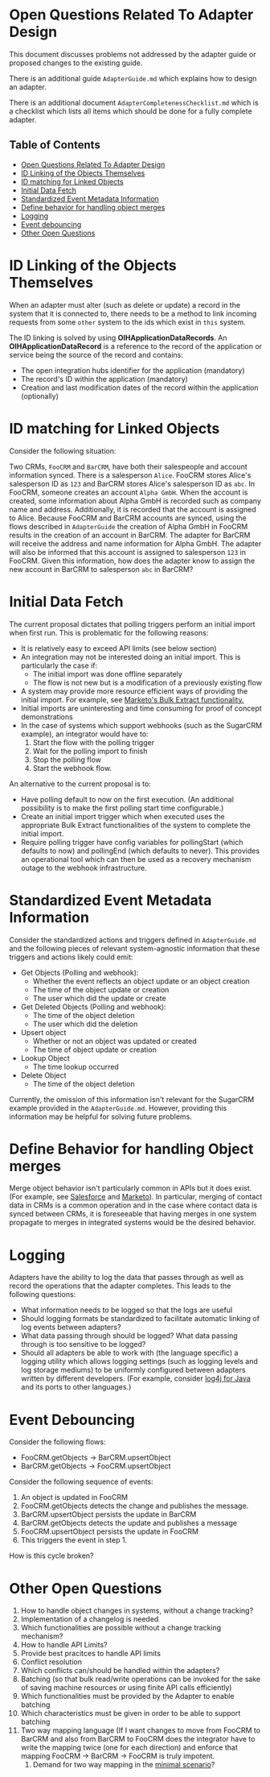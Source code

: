 # Open Questions Related To Adapter Design

This document discusses problems not addressed by the adapter guide or
proposed changes to the existing guide.

There is an additional guide `AdapterGuide.md` which explains how to design an adapter.

There is an additional document `AdapterCompletenessChecklist.md` which is a
checklist which lists all items which should be done for a fully complete
adapter.

## Table of Contents

- [Open Questions Related To Adapter Design](#open-questions-related-to-adapter-design)
- [ID Linking of the Objects Themselves](#id-linking-of-the-objects-themselves)
- [ID matching for Linked Objects](#id-matching-for-linked-objects)
- [Initial Data Fetch](#initial-data-fetch)
- [Standardized Event Metadata Information](#standardized-event-metadata-information)
- [Define behavior for handling object merges](#define-behavior-for-handling-object-merges)
- [Logging](#logging)
- [Event debouncing](#event-debouncing)
- [Other Open Questions](#other-open-questions)

# ID Linking of the Objects Themselves
When an adapter must alter (such as delete or update) a record in the system
that it is connected to, there needs to be a method to link incoming requests
from some  `other` system to the ids which exist in `this` system.  

The ID linking is solved by using **OIHApplicationDataRecords**.
An **OIHApplicationDataRecord** is a reference to the record of the application or service being the source of the record and contains:
- The open integration hubs identifier for the application (mandatory)
- The record's ID within the application (mandatory)
- Creation and last modification dates of the record within the application (optionally)

# ID matching for Linked Objects
Consider the following situation:

Two CRMs, `FooCRM` and `BarCRM`, have both their salespeople and account
information synced.  There is a salesperson `Alice`.  FooCRM stores Alice's
salesperson ID as `123` and BarCRM stores Alice's salesperson ID as `abc`.  In
FooCRM, someone creates an account `Alpha GmbH`.  When the account is created,
some information about Alpha GmbH is recorded such as company name and address.
Additionally, it is recorded that the account is assigned to Alice.  Because
FooCRM and BarCRM accounts are synced, using the flows described in
`AdapterGuide` the creation of Alpha GmbH in FooCRM results in the creation of
an account in BarCRM.  The adapter for BarCRM will receive the
address and name information for Alpha GmbH.  The adapter will also be
informed that this account is assigned to salesperson `123` in FooCRM.  Given
this information, how does the adapter know to assign the new account in
BarCRM to salesperson `abc` in BarCRM?

# Initial Data Fetch
The current proposal dictates that polling triggers perform an initial import
when first run.  This is problematic for the following reasons:
* It is relatively easy to exceed API limits (see below section)
* An integration may not be interested doing an initial import.  This is particularly the case if:
  * The initial import was done offline separately
  * The flow is not new but is a modification of a previously existing flow
* A system may provide more resource efficient ways of providing the initial
 import.  For example, see [Marketo's Bulk Extract
 functionality.](http://developers.marketo.com/rest-api/bulk-extract/)
* Initial imports are uninteresting and time consuming for proof of concept demonstrations
* In the case of systems which support webhooks (such as the SugarCRM example), an integrator would have to:
  1. Start the flow with the polling trigger
  1. Wait for the polling import to finish
  1. Stop the polling flow
  1. Start the webhook flow.

An alternative to the current proposal is to:
* Have polling default to now on the first execution.  (An additional
 possibility is to make the first polling start time configurable.)
* Create an initial import trigger which when executed uses the appropriate Bulk
 Extract functionalities of the system to complete the initial import.
* Require polling trigger have config variables for pollingStart (which defaults
to now) and pollingEnd (which defaults to never).  This provides an operational
tool which can then be used as a recovery mechanism outage to the webhook
infrastructure.

# Standardized Event Metadata Information
Consider the standardized actions and triggers defined in `AdapterGuide.md`
and the following pieces of relevant system-agnostic information that these
triggers and actions likely could emit:
* Get Objects (Polling and webhook):
  * Whether the event reflects an object update or an object creation
  * The time of the object update or creation
  * The user which did the update or create
* Get Deleted Objects (Polling and webhook):
  * The time of the object deletion
  * The user which did the deletion
* Upsert object
  * Whether or not an object was updated or created
  * The time of object update or creation
* Lookup Object
  * The time lookup occurred
* Delete Object
  * The time of the object deletion

Currently, the omission of this information isn't relevant for the SugarCRM
example provided in the `AdapterGuide.md`.  However, providing this
information may be helpful for solving future problems.

# Define Behavior for handling Object merges
Merge object behavior isn't particularly common in APIs but it does exist.  (For
example, see
[Salesforce](https://developer.salesforce.com/docs/atlas.en-us.api.meta/api/sforce_api_calls_merge.htm)
and
[Marketo](http://developers.marketo.com/rest-api/endpoint-reference/lead-database-endpoint-reference/#!/Leads/mergeLeadsUsingPOST)).
In particular, merging of contact data in CRMs is a common operation and in the
case where contact data is synced between CRMs, it is foreseeable that having
merges in one system propagate to merges in integrated systems would be the
desired behavior.

# Logging
Adapters have the ability to log the data that passes through as well as
record the operations that the adapter completes.  This leads to the following
questions:
* What information needs to be logged so that the logs are useful
* Should logging formats be standardized to facilitate automatic linking of log events between adapters?
* What data passing through should be logged?  What data passing through is too sensitive to be logged?
* Should all adapters be able to work with (the language specific) a
 logging utility which allows logging settings (such as logging levels and log
storage mediums) to be uniformly configured between adapters written by
different developers.  (For example, consider [log4j for
Java](https://en.wikipedia.org/wiki/Log4j) and its ports to other languages.)

# Event Debouncing
Consider the following flows:
- FooCRM.getObjects -> BarCRM.upsertObject
- BarCRM.getObjects -> FooCRM.upsertObject

Consider the following sequence of events:
1. An object is updated in FooCRM
2. FooCRM.getObjects detects the change and publishes the message.
3. BarCRM.upsertObject persists the update in BarCRM
4. BarCRM.getObjects detects the update and publishes a message
5. FooCRM.upsertObject persists the update in FooCRM
6. This triggers the event in step 1.

How is this cycle broken?

# Other Open Questions
1. How to handle object changes in systems, without a change tracking?
  1. Implementation of a changelog is needed
  2. Which functionalities are possible without a change tracking mechanism?
2. How to handle API Limits?
  1. Provide best pracitces to handle API limits
3. Conflict resolution
  2. Which conflicts can/should be handled within the adapters?
4. Batching (so that bulk read/write operations can be invoked for the sake of
 saving machine resources or using finite API calls efficiently)
  1. Which functionalities must be provided by the Adapter to enable batching
  2. Which characteristics must be given in order to be able to support batching
5. Two way mapping language (If I want changes to move from FooCRM to BarCRM and
 also from BarCRM to FooCRM does the integrator have to write the mapping twice
 (one for each direction) and enforce that mapping FooCRM -> BarCRM -> FooCRM
 is truly impotent.
   1. Demand for two way mapping in the [minimal scenario](https://github.com/openintegrationhub/Board/blob/master/protocols/2017-11-13BoardWorkshop.md#use-case-scenarios)?
